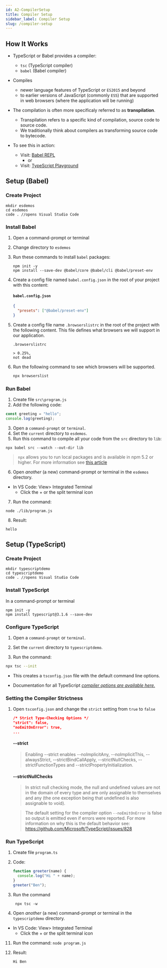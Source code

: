 ```yaml
---
id: A2-CompilerSetup
title: Compiler Setup
sidebar_label: Compiler Setup
slug: /compiler-setup
---
```


## How It Works

- TypeScript or Babel provides a compiler:
  - `tsc` (TypeScript compiler)
  - `babel` (Babel compiler)
- Compiles
  - newer language features of TypeScript or `ES2015` and beyond
  - to earlier versions of JavaScript (commonly `ES5`) that are supported in web browsers (where the application will be running)
- The compilation is often more specificaly referred to as **transpilation**.

  - Transpilation refers to a specific kind of compilation, source code to source code.
  - We traditionally think about compilers as transforming source code to bytecode.

- To see this in action:
  - Visit: [Babel REPL](https://babeljs.io/repl)
    - or
  - Visit: [TypeScript Playground](https://www.typescriptlang.org/play/)

## Setup (Babel)

### Create Project

```
mkdir esdemos
cd esdemos
code . //opens Visual Studio Code
```

### Install Babel

1. Open a command-prompt or terminal
2. Change directory to `esdemos`
3. Run these commands to install `babel` packages:

   ```
   npm init -y
   npm install --save-dev @babel/core @babel/cli @babel/preset-env
   ```

4. Create a config file named `babel.config.json` in the root of your project with this content:

   #### `babel.config.json`

   ```json
   {
     "presets": ["@babel/preset-env"]
   }
   ```

5. Create a config file name `.browserslistrc` in the root of the project with the following content. This file defines what browsers we will support in our application.

   `.browserslistrc`

   ```
   > 0.25%,
   not dead
   ```

6. Run the following command to see which browsers will be supported.

   ```sh
   npx browserslist
   ```

### Run Babel

1.  Create file `src\program.js`
2.  Add the following code:

```js
const greeting = "hello";
console.log(greeting);
```

3. Open a `command-prompt` or `terminal`.
4. Set the `current` directory to `esdemos`.
5. Run this command to compile all your code from the `src` directory to `lib`:

```
npx babel src --watch --out-dir lib
```

> `npx` allows you to run local packages and is available in npm 5.2 or higher. For more information see [this article](https://medium.com/@maybekatz/introducing-npx-an-npm-package-runner-55f7d4bd282b)

6.  Open _another_ (a new) command-prompt or terminal in the `esdemos` directory.

- In VS Code: View> Integrated Terminal
  - Click the + or the split terminal icon

7. Run the command:

```
node ./lib/program.js
```

8. Result:

```
hello
```

## Setup (TypeScript)

### Create Project

```
mkdir typescriptdemo
cd typescriptdemo
code . //opens Visual Studio Code
```

### Install TypeScript

In a command-prompt or terminal

```
npm init -y
npm install typescript@3.1.6 --save-dev
```

### Configure TypeScript

1.  Open a `command-prompt` or `terminal`.

2.  Set the `current` directory to `typescriptdemo`.

3.  Run the command:

```sh
npx tsc --init
```

- This creates a `tsconfig.json` file with the default command line options.

- Documentation for all TypeScript _[compiler options are available here.](https://www.typescriptlang.org/docs/handbook/compiler-options.html)_

### Setting the Compiler Strictness

1. Open `tsconfig.json` and change the `strict` setting from `true` to `false`

   ```json
   /* Strict Type-Checking Options */
   "strict": false,
   "noEmitOnError": true,
   ...
   ```

   #### --strict

   > Enabling --strict enables --noImplicitAny, --noImplicitThis, --alwaysStrict, --strictBindCallApply, --strictNullChecks, --strictFunctionTypes and --strictPropertyInitialization.

   #### --strictNullChecks

   > In strict null checking mode, the null and undefined values are not in the domain of every type and are only assignable to themselves and any (the one exception being that undefined is also assignable to void).

   > The default setting for the compiler option `--noEmitOnError` is false so output is emitted even if errors were reported. For more information on why this is the default behavior see: https://github.com/Microsoft/TypeScript/issues/828

### Run TypeScript

1. Create file `program.ts`
2. Code:

   ```js
   function greeter(name) {
     console.log("Hi " + name);
   }
   greeter("Ben");
   ```

3. Run the command
   ```
    npx tsc -w
   ```
4. Open _another_ (a new) command-prompt or terminal in the `typescriptdemo` directory.

- In VS Code: View> Integrated Terminal
  - Click the + or the split terminal icon

11. Run the command: `node program.js`
12. Result:

    ```
    Hi Ben
    ```

